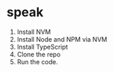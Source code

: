 # speak

1. Install NVM
2. Install Node and NPM via NVM
3. Install TypeScript
4. Clone the repo
5. Run the code.
